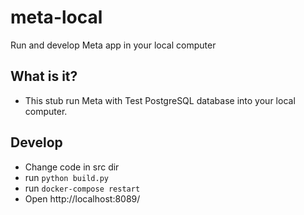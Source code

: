 # meta-local
Run and develop Meta app in your local computer

## What is it?
- This stub run Meta with Test PostgreSQL database into your local computer.

## Develop
- Change code in src dir
- run `python build.py`
- run `docker-compose restart`
- Open http://localhost:8089/